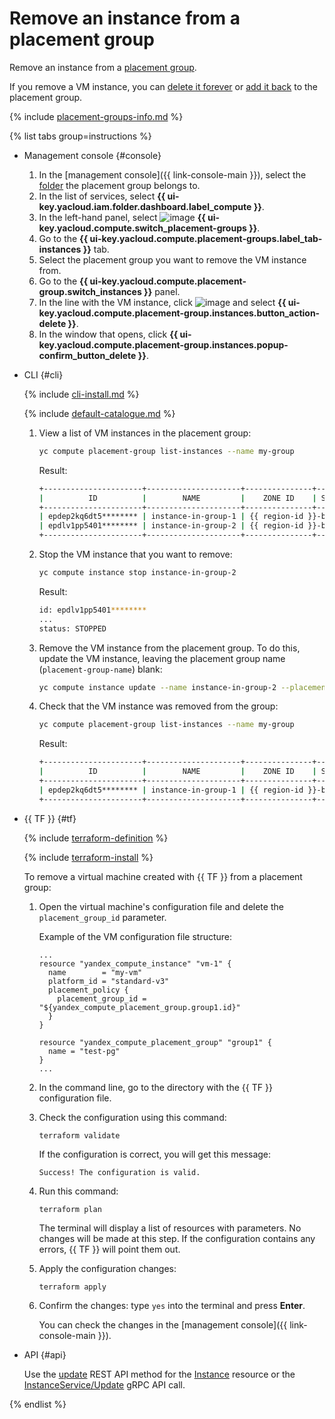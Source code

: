 # Remove an instance from a placement group

Remove an instance from a [placement group](../../concepts/placement-groups.md).

If you remove a VM instance, you can [delete it forever](../vm-control/vm-delete.md) or [add it back](add-vm.md) to the placement group.

{% include [placement-groups-info.md](../../../_includes/compute/placement-groups-info.md) %}

{% list tabs group=instructions %}

- Management console {#console}

   1. In the [management console]({{ link-console-main }}), select the [folder](../../../resource-manager/concepts/resources-hierarchy.md#folder) the placement group belongs to.
   1. In the list of services, select **{{ ui-key.yacloud.iam.folder.dashboard.label_compute }}**.
   1. In the left-hand panel, select ![image](../../../_assets/compute/group-placement-pic.svg) **{{ ui-key.yacloud.compute.switch_placement-groups }}**.
   1. Go to the **{{ ui-key.yacloud.compute.placement-groups.label_tab-instances }}** tab.
   1. Select the placement group you want to remove the VM instance from.
   1. Go to the **{{ ui-key.yacloud.compute.placement-group.switch_instances }}** panel.
   1. In the line with the VM instance, click ![image](../../../_assets/options.svg) and select **{{ ui-key.yacloud.compute.placement-group.instances.button_action-delete }}**.
   1. In the window that opens, click **{{ ui-key.yacloud.compute.placement-group.instances.popup-confirm_button_delete }}**.

- CLI {#cli}

   {% include [cli-install.md](../../../_includes/cli-install.md) %}

   {% include [default-catalogue.md](../../../_includes/default-catalogue.md) %}

   1. View a list of VM instances in the placement group:

      ```bash
      yc compute placement-group list-instances --name my-group
      ```

      Result:

      ```bash
      +----------------------+---------------------+---------------+---------+-------------+-------------+
      |          ID          |        NAME         |    ZONE ID    | STATUS  | EXTERNAL IP | INTERNAL IP |
      +----------------------+---------------------+---------------+---------+-------------+-------------+
      | epdep2kq6dt5******** | instance-in-group-1 | {{ region-id }}-b | RUNNING |             | 10.129.0.5  |
      | epdlv1pp5401******** | instance-in-group-2 | {{ region-id }}-b | RUNNING |             | 10.129.0.30 |
      +----------------------+---------------------+---------------+---------+-------------+-------------+
      ```

   1. Stop the VM instance that you want to remove:

      ```bash
      yc compute instance stop instance-in-group-2
      ```

      Result:

      ```bash
      id: epdlv1pp5401********
      ...
      status: STOPPED
      ```

   1. Remove the VM instance from the placement group. To do this, update the VM instance, leaving the placement group name (`placement-group-name`) blank:

      ```bash
      yc compute instance update --name instance-in-group-2 --placement-group-name=""
      ```

   1. Check that the VM instance was removed from the group:

      ```bash
      yc compute placement-group list-instances --name my-group
      ```

      Result:

      ```bash
      +----------------------+---------------------+---------------+---------+-------------+-------------+
      |          ID          |        NAME         |    ZONE ID    | STATUS  | EXTERNAL IP | INTERNAL IP |
      +----------------------+---------------------+---------------+---------+-------------+-------------+
      | epdep2kq6dt5******** | instance-in-group-1 | {{ region-id }}-b | RUNNING |             | 10.129.0.5  |
      +----------------------+---------------------+---------------+---------+-------------+-------------+
      ```

- {{ TF }} {#tf}

   {% include [terraform-definition](../../../_tutorials/terraform-definition.md) %}

   {% include [terraform-install](../../../_includes/terraform-install.md) %}

   To remove a virtual machine created with {{ TF }} from a placement group:

   1. Open the virtual machine's configuration file and delete the `placement_group_id` parameter.

      Example of the VM configuration file structure:

      ```hcl
      ...
      resource "yandex_compute_instance" "vm-1" {
        name        = "my-vm"
        platform_id = "standard-v3"
        placement_policy {
          placement_group_id = "${yandex_compute_placement_group.group1.id}"
        }
      }

      resource "yandex_compute_placement_group" "group1" {
        name = "test-pg"
      }
      ...
      ```

   1. In the command line, go to the directory with the {{ TF }} configuration file.

   1. Check the configuration using this command:

      ```
      terraform validate
      ```

      If the configuration is correct, you will get this message:

      ```
      Success! The configuration is valid.
      ```

   1. Run this command:

      ```
      terraform plan
      ```

      The terminal will display a list of resources with parameters. No changes will be made at this step. If the configuration contains any errors, {{ TF }} will point them out.

   1. Apply the configuration changes:

      ```
      terraform apply
      ```

   1. Confirm the changes: type `yes` into the terminal and press **Enter**.

      You can check the changes in the [management console]({{ link-console-main }}).

- API {#api}

   Use the [update](../../api-ref/Instance/update.md) REST API method for the [Instance](../../api-ref/Instance/index.md) resource or the [InstanceService/Update](../../api-ref/grpc/instance_service.md#Update) gRPC API call.

{% endlist %}
